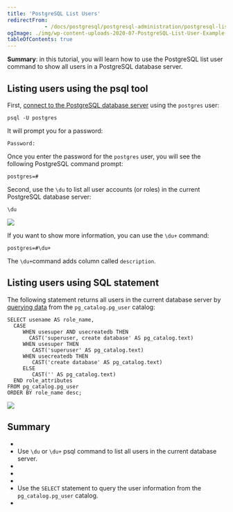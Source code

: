 ```yaml
---
title: 'PostgreSQL List Users'
redirectFrom: 
            - /docs/postgresql/postgresql-administration/postgresql-list-users/
ogImage: ./img/wp-content-uploads-2020-07-PostgreSQL-List-User-Example-1.png
tableOfContents: true
---
```



**Summary**: in this tutorial, you will learn how to use the PostgreSQL list user command to show all users in a PostgreSQL database server.





## Listing users using the psql tool





First, [connect to the PostgreSQL database server](https://www.postgresqltutorial.com/postgresql-jdbc/connecting-to-postgresql-database/) using the `postgres` user:





```
psql -U postgres
```





It will prompt you for a password:





```
Password:
```





Once you enter the password for the `postgres` user, you will see the following PostgreSQL command prompt:





```
postgres=#
```





Second, use the `\du` to list all user accounts (or roles) in the current PostgreSQL database server:





```
\du
```





![](./img/wp-content-uploads-2020-07-PostgreSQL-List-User-Example-1.png)





If you want to show more information, you can use the `\du+` command:





```
postgres=#\du+
```





The `\du+`command adds column called `description`.





## Listing users using SQL statement





The following statement returns all users in the current database server by [querying data](/docs/postgresql/postgresql-select) from the `pg_catalog.pg_user` catalog:





```
SELECT usename AS role_name,
  CASE
     WHEN usesuper AND usecreatedb THEN
	   CAST('superuser, create database' AS pg_catalog.text)
     WHEN usesuper THEN
	    CAST('superuser' AS pg_catalog.text)
     WHEN usecreatedb THEN
	    CAST('create database' AS pg_catalog.text)
     ELSE
	    CAST('' AS pg_catalog.text)
  END role_attributes
FROM pg_catalog.pg_user
ORDER BY role_name desc;
```





![](./img/wp-content-uploads-2020-07-PostgreSQL-List-User-Using-SQL-example.png)





## Summary





- 
- Use `\du` or `\du+` psql command to list all users in the current database server.
- 
-
- 
- Use the `SELECT` statement to query the user information from the `pg_catalog.pg_user` catalog.
- 



